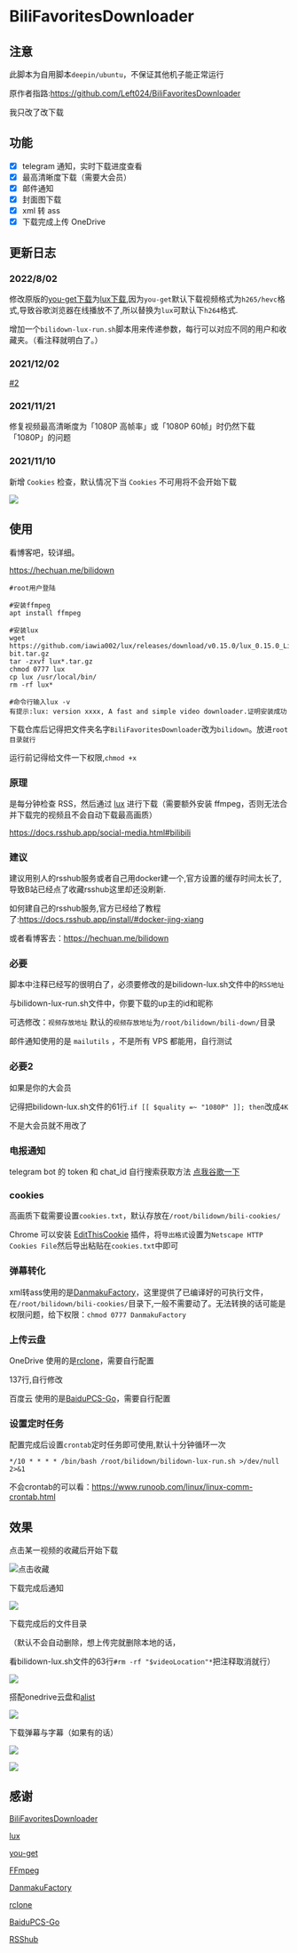 # BiliFavoritesDownloader

## 注意

此脚本为自用脚本`deepin/ubuntu`，不保证其他机子能正常运行

原作者指路:https://github.com/Left024/BiliFavoritesDownloader

我只改了改下载

## 功能

- [x] telegram 通知，实时下载进度查看
- [x] 最高清晰度下载（需要大会员）
- [x] 邮件通知
- [x] 封面图下载
- [x] xml 转 ass
- [x] 下载完成上传 OneDrive

## 更新日志

### 2022/8/02

修改原版的[you-get下载](https://github.com/soimort/you-get)为[lux下载](https://github.com/iawia002/lux/),因为`you-get`默认下载视频格式为`h265/hevc`格式,导致谷歌浏览器在线播放不了,所以替换为`lux`可默认下`h264`格式.

增加一个`bilidown-lux-run.sh`脚本用来传递参数，每行可以对应不同的用户和收藏夹。（看注释就明白了。）

### 2021/12/02

[#2](https://github.com/Left024/BiliFavoritesDownloader/issues/2)

### 2021/11/21

修复视频最高清晰度为「1080P 高帧率」或「1080P 60帧」时仍然下载「1080P」的问题

### 2021/11/10

新增 ```Cookies``` 检查，默认情况下当 ```Cookies``` 不可用将不会开始下载

![](https://raw.githubusercontent.com/left916/images/main/2021/10/20211110134148.png)

## 使用

看博客吧，较详细。

https://hechuan.me/bilidown

```shell
#root用户登陆

#安装ffmpeg
apt install ffmpeg

#安装lux
wget https://github.com/iawia002/lux/releases/download/v0.15.0/lux_0.15.0_Linux_64-bit.tar.gz
tar -zxvf lux*.tar.gz
chmod 0777 lux
cp lux /usr/local/bin/
rm -rf lux*

#命令行输入lux -v
有提示:lux: version xxxx, A fast and simple video downloader.证明安装成功

```

下载仓库后记得把文件夹名字`BiliFavoritesDownloader`改为`bilidown`。放进`root目录就行`

运行前记得给文件一下权限,`chmod +x`



### 原理

是每分钟检查 RSS，然后通过 [lux](https://github.com/iawia002/lux/) 进行下载（需要额外安装 ffmpeg，否则无法合并下载完的视频且不会自动下载最高画质）

https://docs.rsshub.app/social-media.html#bilibili

### 建议

建议用别人的rsshub服务或者自己用docker建一个,官方设置的缓存时间太长了,导致B站已经点了收藏rsshub这里却还没刷新.

如何建自己的rsshub服务,官方已经给了教程了:https://docs.rsshub.app/install/#docker-jing-xiang

或者看博客去：https://hechuan.me/bilidown

### 必要

脚本中注释已经写的很明白了，必须要修改的是bilidown-lux.sh文件中的```RSS地址```

与bilidown-lux-run.sh文件中，你要下载的up主的id和昵称

可选修改：```视频存放地址```
默认的```视频存放地址```为```/root/bilidown/bili-down/```目录

邮件通知使用的是 ```mailutils``` ，不是所有 VPS 都能用，自行测试

### 必要2

如果是你的大会员

记得把bilidown-lux.sh文件的61行.`if [[ $quality =~ "1080P" ]]; then`改成`4K`

不是大会员就不用改了

### 电报通知

telegram bot 的 token 和 chat_id 自行搜索获取方法
[点我谷歌一下](https://www.google.com/search?q=%E7%94%B5%E6%8A%A5%E6%9C%BA%E5%99%A8%E4%BA%BA%E6%95%99%E7%A8%8B)

### cookies

高画质下载需要设置```cookies.txt```，默认存放在```/root/bilidown/bili-cookies/```

Chrome 可以安装 [EditThisCookie](https://chrome.google.com/webstore/detail/editthiscookie/fngmhnnpilhplaeedifhccceomclgfbg) 插件，将```导出格式```设置为```Netscape HTTP Cookies File```然后导出粘贴在```cookies.txt```中即可

### 弹幕转化

xml转ass使用的是[DanmakuFactory](https://github.com/hihkm/DanmakuFactory)，这里提供了已编译好的可执行文件，在`/root/bilidown/bili-cookies/`目录下,一般不需要动了。无法转换的话可能是权限问题，给下权限：`chmod 0777 DanmakuFactory ` 

### 上传云盘

OneDrive 使用的是[rclone](https://github.com/rclone/rclone)，需要自行配置

137行,自行修改

百度云 使用的是[BaiduPCS-Go](https://github.com/qjfoidnh/BaiduPCS-Go)，需要自行配置

### 设置定时任务

配置完成后设置```crontab```定时任务即可使用,默认十分钟循环一次

```shell
*/10 * * * * /bin/bash /root/bilidown/bilidown-lux-run.sh >/dev/null 2>&1
```

不会crontab的可以看：https://www.runoob.com/linux/linux-comm-crontab.html

## 效果

点击某一视频的收藏后开始下载

![点击收藏](https://raw.githubusercontent.com/left916/images/main/picgo/picgo20210913230146.png)

下载完成后通知

![](https://raw.githubusercontent.com/hechuan4/CDN/main/cdn/bidown4.png)

下载完成后的文件目录

（默认不会自动删除，想上传完就删除本地的话，

看bilidown-lux.sh文件的63行`#rm -rf "$videoLocation"*`把注释取消就行）

![](https://raw.githubusercontent.com/hechuan4/CDN/main/cdn/bidown1.png)

搭配onedrive云盘和[alist](https://github.com/alist-org/alist)

![](https://raw.githubusercontent.com/hechuan4/CDN/main/cdn/bidown2.png)



下载弹幕与字幕（如果有的话）

![](https://raw.githubusercontent.com/hechuan4/CDN/main/cdn/bilidown3.png)



![](https://raw.githubusercontent.com/hechuan4/CDN/main/cdn/bilidown5.png)

## 感谢

[BiliFavoritesDownloader](https://github.com/Left024/BiliFavoritesDownloader)

[lux](https://github.com/iawia002/lux/)

[you-get](https://github.com/soimort/you-get)

[FFmpeg](https://github.com/FFmpeg/FFmpeg)

[DanmakuFactory](https://github.com/hihkm/DanmakuFactory)

[rclone](https://github.com/rclone/rclone)

[BaiduPCS-Go](https://github.com/qjfoidnh/BaiduPCS-Go)

[RSShub](https://github.com/DIYgod/RSSHub)
